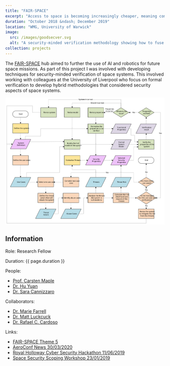 ```yaml
---
title: "FAIR-SPACE"
excerpt: "Access to space is becoming increasingly cheaper, meaning companies and organisations who were previously priced out of the market are now considering space-based deployments. These deployments may also include novel functionality such as debris collection. New entrants will lack the knowledge that well-established space organisations have about how to secure these systems and the new functionality will increase the ways in which these systems will be attacked. This project looked at ways in which these vulnerabilities could be identified and then formally proved to not be present."
duration: "October 2018 &ndash; December 2019"
location: "WMG, University of Warwick"
image:
  src: /images/goodsecver.svg
  alt: "A security-minded verification methodology showing how to fuse formal verification and threat modelling"
collection: projects
---
```


The [FAIR-SPACE](https://fairspacehub.org/) hub aimed to further the use of AI and robotics for future space missions. As part of this project I was involved with developing techniques for security-minded verification of space systems. This involved working with colleagues at the University of Liverpool who focus on formal verification to develop hybrid methodologies that considered security aspects of space systems.

![A methodology for security-minded verification](/images/goodsecver.svg)

## Information

Role: Research Fellow

Duration: {{ page.duration }}

People:
 * [Prof. Carsten Maple](https://warwick.ac.uk/fac/sci/wmg/people/profile/?wmgid=1102)
 * [Dr. Hu Yuan](https://www.linkedin.com/in/hu-yuan-88206875)
 * [Dr. Sara Cannizzaro](https://warwick.ac.uk/fac/sci/dcs/people/sara_cannizzaro/)

Collaborators:
 * [Dr. Marie Farrell](https://mariefarrell.github.io/)
 * [Dr. Matt Luckcuck](https://mluckcuck.github.io/)
 * [Dr. Rafael C. Cardoso](https://rafaelcaue.github.io/)

Links:
 * [FAIR-SPACE Theme 5](https://www.fairspacehub.org/research-themes#yui_3_17_2_1_1586180734370_502)
 * [AeroConf News 30/03/2020](https://www.fairspacehub.org/news/2020/2/13/hk1ygjcyjrgmpdqoehbazkrxygshty)
 * [Royal Holloway Cyber Security Hackathon 11/06/2019](https://www.fairspacehub.org/news/2019/6/11/royal-holloway-ethical-hackathon)
 * [Space Security Scoping Workshop 23/01/2019](https://www.fairspacehub.org/news/2019/1/23/space-security-scoping-workshop)
